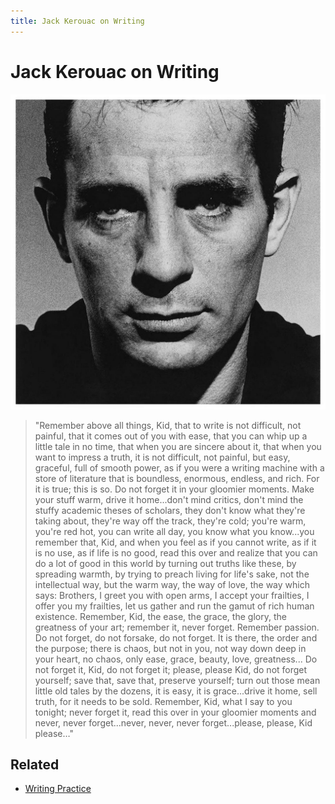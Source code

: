 ```yaml
---
title: Jack Kerouac on Writing
---
```

# Jack Kerouac on Writing

![](files/jack-kerouac.jpg)

> "Remember above all things, Kid, that to write is not difficult, not painful, that it comes out of you with ease, that you can whip up a little tale in no time, that when you are sincere about it, that when you want to impress a truth, it is not difficult, not painful, but easy, graceful, full of smooth power, as if you were a writing machine with a store of literature that is boundless, enormous, endless, and rich. For it is true; this is so. Do not forget it in your gloomier moments. Make your stuff warm, drive it home...don't mind critics, don't mind the stuffy academic theses of scholars, they don't know what they're taking about, they're way off the track, they're cold; you're warm, you're red hot, you can write all day, you know what you know...you remember that, Kid, and when you feel as if you cannot write, as if it is no use, as if life is no good, read this over and realize that you can do a lot of good in this world by turning out truths like these, by spreading warmth, by trying to preach living for life's sake, not the intellectual way, but the warm way, the way of love, the way which says: Brothers, I greet you with open arms, I accept your frailties, I offer you my frailties, let us gather and run the gamut of rich human existence. Remember, Kid, the ease, the grace, the glory, the greatness of your art; remember it, never forget. Remember passion. Do not forget, do not forsake, do not forget. It is there, the order and the purpose; there is chaos, but not in you, not way down deep in your heart, no chaos, only ease, grace, beauty, love, greatness... Do not forget it, Kid, do not forget it; please, please Kid, do not forget yourself; save that, save that, preserve yourself; turn out those mean little old tales by the dozens, it is easy, it is grace...drive it home, sell truth, for it needs to be sold. Remember, Kid, what I say to you tonight; never forget it, read this over in your gloomier moments and never, never forget...never, never, never forget...please, please, Kid please…"

## Related
- [Writing Practice](notes/Writing%20Practice.md)